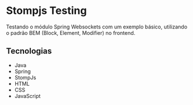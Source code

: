 # Stompjs Testing

Testando o módulo Spring Websockets com um exemplo básico, utilizando o padrão BEM (Block, Element, Modifier) no frontend.

## Tecnologias

- Java
- Spring
- StompJs
- HTML
- CSS
- JavaScript